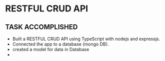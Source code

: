 # RESTFUL CRUD API
## TASK ACCOMPLISHED
* Built a RESTFUL CRUD API using TypeScript with nodejs and expressjs.
* Connected the app to a database (mongo DB).
* created a model for data in Database
* 
